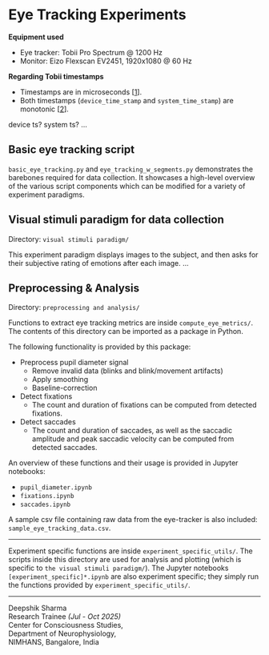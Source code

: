 # Eye Tracking Experiments

**Equipment used**
- Eye tracker: Tobii Pro Spectrum @ 1200 Hz
- Monitor: Eizo Flexscan EV2451, 1920x1080 @ 60 Hz

**Regarding Tobii timestamps**
- Timestamps are in microseconds [[1]].
- Both timestamps (`device_time_stamp` and `system_time_stamp`) are monotonic [[2]].

[1]: https://developer.tobiipro.com/commonconcepts/timestamp-and-timing.html
[2]: https://connect.tobii.com/s/article/What-is-the-difference-between-Device-Timestamp-and-System-Timestamp?language=en_US

device ts? system ts?
...


## Basic eye tracking script
`basic_eye_tracking.py` and `eye_tracking_w_segments.py` demonstrates the barebones required for data collection. It showcases a high-level overview of the various script components which can be modified for a variety of experiment paradigms.


## Visual stimuli paradigm for data collection
Directory: `visual stimuli paradigm/`

This experiment paradigm displays images to the subject, and then asks for their subjective rating of emotions after each image.
...


## Preprocessing & Analysis
Directory: `preprocessing and analysis/`

Functions to extract eye tracking metrics are inside  `compute_eye_metrics/`. The contents of this directory can be imported as a package in Python. 

The following functionality is provided by this package:
- Preprocess pupil diameter signal
    - Remove invalid data (blinks and blink/movement artifacts)
    - Apply smoothing
    - Baseline-correction
- Detect fixations
    - The count and duration of fixations can be computed from detected fixations.
- Detect saccades
    - The count and duration of saccades, as well as the saccadic amplitude and peak saccadic velocity can be computed from detected saccades.

An overview of these functions and their usage is provided in Jupyter notebooks:
- `pupil_diameter.ipynb`
- `fixations.ipynb`
- `saccades.ipynb`

A sample csv file containing raw data from the eye-tracker is also included: `sample_eye_tracking_data.csv`.

---

Experiment specific functions are inside `experiment_specific_utils/`. The scripts inside this directory are used for analysis and plotting (which is specific to `the visual stimuli paradigm/`). The Jupyter notebooks `[experiment_specific]*.ipynb` are also experiment specific; they simply run the functions provided by `experiment_specific_utils/`.

---

Deepshik Sharma <br>
Research Trainee *(Jul - Oct 2025)* <br>
Center for Consciousness Studies, <br>
Department of Neurophysiology, <br>
NIMHANS, Bangalore, India
